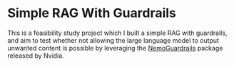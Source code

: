 # Simple RAG With Guardrails

This is a feasibility study project which I built a simple RAG with guardrails, and aim to test whether not allowing 
the large language model to output unwanted content is possible by leveraging the [NemoGuardrails](https://github.com/NVIDIA/NeMo-Guardrails) package released
by Nvidia.

